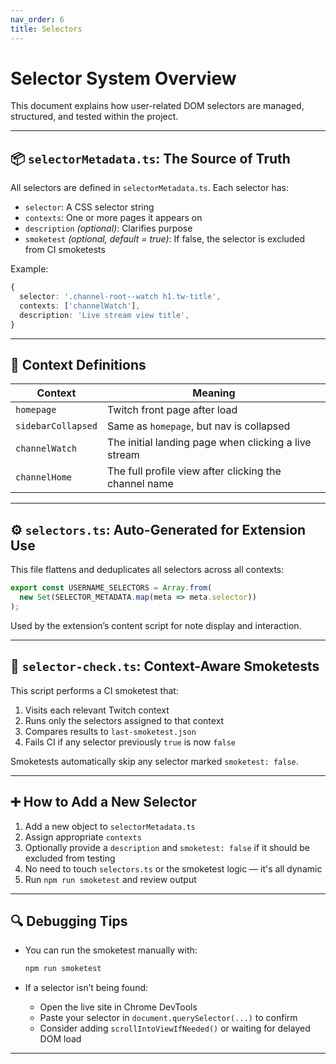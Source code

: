 ```yaml
---
nav_order: 6
title: Selectors
---
```


# Selector System Overview

This document explains how user-related DOM selectors are managed, structured, and tested within the project.

---

## 📦 `selectorMetadata.ts`: The Source of Truth

All selectors are defined in `selectorMetadata.ts`. Each selector has:

- `selector`: A CSS selector string
- `contexts`: One or more pages it appears on
- `description` _(optional)_: Clarifies purpose
- `smoketest` _(optional, default = true)_: If false, the selector is excluded from CI smoketests

Example:
```ts
{
  selector: '.channel-root--watch h1.tw-title',
  contexts: ['channelWatch'],
  description: 'Live stream view title',
}
```

---

## 🧠 Context Definitions

| Context           | Meaning                                                  |
|-------------------|----------------------------------------------------------|
| `homepage`        | Twitch front page after load                             |
| `sidebarCollapsed`| Same as `homepage`, but nav is collapsed                 |
| `channelWatch`    | The initial landing page when clicking a live stream     |
| `channelHome`     | The full profile view after clicking the channel name    |

---

## ⚙️ `selectors.ts`: Auto-Generated for Extension Use

This file flattens and deduplicates all selectors across all contexts:

```ts
export const USERNAME_SELECTORS = Array.from(
  new Set(SELECTOR_METADATA.map(meta => meta.selector))
);
```

Used by the extension’s content script for note display and interaction.

---

## 🧪 `selector-check.ts`: Context-Aware Smoketests

This script performs a CI smoketest that:

1. Visits each relevant Twitch context
2. Runs only the selectors assigned to that context
3. Compares results to `last-smoketest.json`
4. Fails CI if any selector previously `true` is now `false`

Smoketests automatically skip any selector marked `smoketest: false`.

---

## ➕ How to Add a New Selector

1. Add a new object to `selectorMetadata.ts`
2. Assign appropriate `contexts`
3. Optionally provide a `description` and `smoketest: false` if it should be excluded from testing
4. No need to touch `selectors.ts` or the smoketest logic — it's all dynamic
5. Run `npm run smoketest` and review output

---

## 🔍 Debugging Tips

- You can run the smoketest manually with:
  ```sh
  npm run smoketest
  ```

- If a selector isn’t being found:
  - Open the live site in Chrome DevTools
  - Paste your selector in `document.querySelector(...)` to confirm
  - Consider adding `scrollIntoViewIfNeeded()` or waiting for delayed DOM load

---
